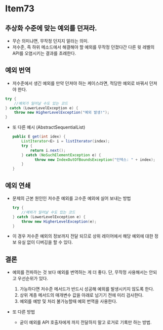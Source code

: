 # Item73

## 추상화 수준에 맞는 예외를 던져라.

- 무슨 의미냐면, 무작정 던지지 말라는 의미.
- 저수준, 즉 하위 메소드에서 해결해야 할 예외를 무작정 던졌다간 다른 윗 레벨의 API를 오염시키는 결과를 초례한다.

## 예외 번역

- 저수준에서 생긴 예외를 만약 던져야 하는 케이스라면, 적당한 예외로 바꿔서 던져야 한다.

```java
try {
    //예외가 일어날 수도 있는 코드
} catch (LowerLevelException e) {
    throw new HigherLevelException("예외 발생!");
}
```

- 또 다른 예시 (AbstractSequentialList)
  ```java
  public E get(int idex) {
      ListIterator<E> i = listIterator(index);
      try {
          return i.next();
      } catch (NoSuchElementException e) {
  	        throw new IndexOutOfBoundsException("인덱스: " + index);
      }
  }
  ```

## 예외 연쇄

- 문제의 근본 원인인 저수준 예외를 고수준 예외에 실어 보내는 방법
  ```java
  try {
      //예외가 일어날 수도 있는 코드
  } catch (LowerLevelException e) {
      throw new HigherLevelException(e);
  }
  ```
- 이 경우 저수준 예외의 정보까지 전달 되므로 상위 레이어에서 해당 예외에 대한 정보 유실 없이 디버깅을 할 수 있다.

## 결론

- 예외를 전파하는 것 보다 예외를 번역하는 게 더 좋다. 단, 무작정 사용해서는 안되고 우선순위가 있다.

  1. 가능하다면 저수준 메서드가 반드시 성공해 예외를 발생시키지 않도록 한다.
  2. 상위 계층 메서드의 매개변수 값을 아래로 넘기기 전에 미리 검사한다.
  3. 예외를 예방 및 처리 불가능할때 예외 번역을 사용한다.

- 또 다른 방법
  - 굳이 예외를 API 호출자에게 까지 전달하지 말고 로거로 기록만 하는 방법.
